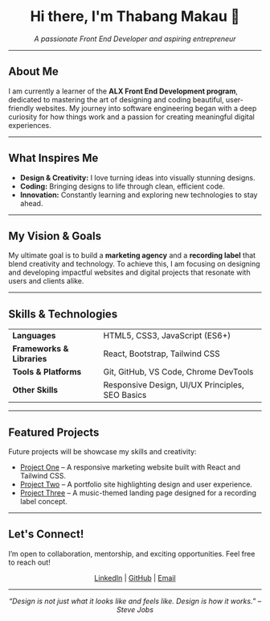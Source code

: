 <!-- GitHub Profile README Template -->

<h1 align="center">Hi there, I'm Thabang Makau 👋</h1>

<p align="center">
  <em>A passionate Front End Developer and aspiring entrepreneur</em>
</p>

---

## About Me

<p>
  I am currently a learner of the <strong>ALX Front End Development program</strong>, dedicated to mastering the art of designing and coding beautiful, user-friendly websites. My journey into software engineering began with a deep curiosity for how things work and a passion for creating meaningful digital experiences.
</p>

---

## What Inspires Me

<ul>
  <li><strong>Design & Creativity:</strong> I love turning ideas into visually stunning designs.</li>
  <li><strong>Coding:</strong> Bringing designs to life through clean, efficient code.</li>
  <li><strong>Innovation:</strong> Constantly learning and exploring new technologies to stay ahead.</li>
</ul>

---

## My Vision & Goals

<p>
  My ultimate goal is to build a <strong>marketing agency</strong> and a <strong>recording label</strong> that blend creativity and technology. To achieve this, I am focusing on designing and developing impactful websites and digital projects that resonate with users and clients alike.
</p>

---

## Skills & Technologies

<table>
  <tr>
    <td><b>Languages</b></td>
    <td>HTML5, CSS3, JavaScript (ES6+)</td>
  </tr>
  <tr>
    <td><b>Frameworks & Libraries</b></td>
    <td>React, Bootstrap, Tailwind CSS</td>
  </tr>
  <tr>
    <td><b>Tools & Platforms</b></td>
    <td>Git, GitHub, VS Code, Chrome DevTools</td>
  </tr>
  <tr>
    <td><b>Other Skills</b></td>
    <td>Responsive Design, UI/UX Principles, SEO Basics</td>
  </tr>
</table>

---

## Featured Projects

<p>
  Future projects will be showcase my skills and creativity:
</p>

<ul>
  <li><a href="https://github.com/yourusername/project1" target="_blank">Project One</a> – A responsive marketing website built with React and Tailwind CSS.</li>
  <li><a href="https://github.com/yourusername/project2" target="_blank">Project Two</a> – A portfolio site highlighting design and user experience.</li>
  <li><a href="https://github.com/yourusername/project3" target="_blank">Project Three</a> – A music-themed landing page designed for a recording label concept.</li>
</ul>

---

## Let's Connect!

<p>
  I’m open to collaboration, mentorship, and exciting opportunities. Feel free to reach out!
</p>

<p align="center">
  <a href="https://linkedin.com/in/yourlinkedin" target="_blank">LinkedIn</a> | 
  <a href="https://github.com/yourusername" target="_blank">GitHub</a> | 
  <a href="mailto:youremail@example.com">Email</a>
</p>

---

<p align="center">
  <em>“Design is not just what it looks like and feels like. Design is how it works.” – Steve Jobs</em>
</p>

